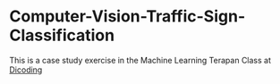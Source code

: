 # Computer-Vision-Traffic-Sign-Classification

This is a case study exercise in the Machine Learning Terapan Class at [Dicoding](https://www.dicoding.com/academies/319)

